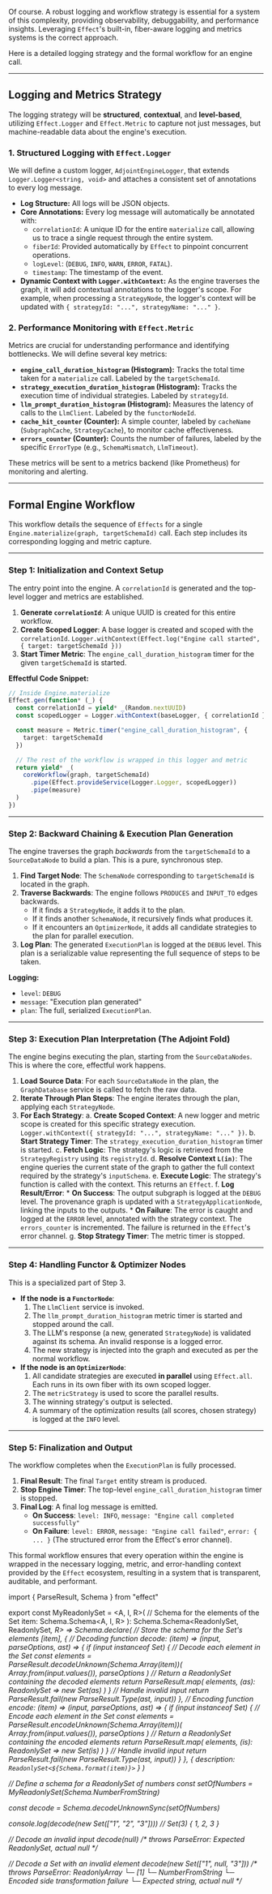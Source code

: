 Of course. A robust logging and workflow strategy is essential for a system of this complexity, providing observability, debuggability, and performance insights. Leveraging `Effect`'s built-in, fiber-aware logging and metrics systems is the correct approach.

Here is a detailed logging strategy and the formal workflow for an engine call.

---

## Logging and Metrics Strategy

The logging strategy will be **structured**, **contextual**, and **level-based**, utilizing `Effect.Logger` and `Effect.Metric` to capture not just messages, but machine-readable data about the engine's execution.

### 1\. **Structured Logging with `Effect.Logger`**

We will define a custom logger, `AdjointEngineLogger`, that extends `Logger.Logger<string, void>` and attaches a consistent set of annotations to every log message.

- **Log Structure:** All logs will be JSON objects.
- **Core Annotations:** Every log message will automatically be annotated with:
  - `correlationId`: A unique ID for the entire `materialize` call, allowing us to trace a single request through the entire system.
  - `fiberId`: Provided automatically by `Effect` to pinpoint concurrent operations.
  - `logLevel`: (`DEBUG`, `INFO`, `WARN`, `ERROR`, `FATAL`).
  - `timestamp`: The timestamp of the event.
- **Dynamic Context with `Logger.withContext`:** As the engine traverses the graph, it will add contextual annotations to the logger's scope. For example, when processing a `StrategyNode`, the logger's context will be updated with `{ strategyId: "...", strategyName: "..." }`.

### 2\. **Performance Monitoring with `Effect.Metric`**

Metrics are crucial for understanding performance and identifying bottlenecks. We will define several key metrics:

- **`engine_call_duration_histogram` (Histogram):** Tracks the total time taken for a `materialize` call. Labeled by the `targetSchemaId`.
- **`strategy_execution_duration_histogram` (Histogram):** Tracks the execution time of individual strategies. Labeled by `strategyId`.
- **`llm_prompt_duration_histogram` (Histogram):** Measures the latency of calls to the `LlmClient`. Labeled by the `functorNodeId`.
- **`cache_hit_counter` (Counter):** A simple counter, labeled by `cacheName` (`SubgraphCache`, `StrategyCache`), to monitor cache effectiveness.
- **`errors_counter` (Counter):** Counts the number of failures, labeled by the specific `ErrorType` (e.g., `SchemaMismatch`, `LlmTimeout`).

These metrics will be sent to a metrics backend (like Prometheus) for monitoring and alerting.

---

## Formal Engine Workflow

This workflow details the sequence of `Effects` for a single `Engine.materialize(graph, targetSchemaId)` call. Each step includes its corresponding logging and metric capture.

---

### **Step 1: Initialization and Context Setup**

The entry point into the engine. A `correlationId` is generated and the top-level logger and metrics are established.

1.  **Generate `correlationId`**: A unique UUID is created for this entire workflow.
2.  **Create Scoped Logger**: A base logger is created and scoped with the `correlationId`. `Logger.withContext(Effect.log("Engine call started", { target: targetSchemaId }))`
3.  **Start Timer Metric**: The `engine_call_duration_histogram` timer for the given `targetSchemaId` is started.

**Effectful Code Snippet:**

```typescript
// Inside Engine.materialize
Effect.gen(function* (_) {
  const correlationId = yield* _(Random.nextUUID)
  const scopedLogger = Logger.withContext(baseLogger, { correlationId })

  const measure = Metric.timer("engine_call_duration_histogram", {
    target: targetSchemaId
  })

  // The rest of the workflow is wrapped in this logger and metric
  return yield* _(
    coreWorkflow(graph, targetSchemaId)
      .pipe(Effect.provideService(Logger.Logger, scopedLogger))
      .pipe(measure)
  )
})
```

---

### **Step 2: Backward Chaining & Execution Plan Generation**

The engine traverses the graph _backwards_ from the `targetSchemaId` to a `SourceDataNode` to build a plan. This is a pure, synchronous step.

1.  **Find Target Node**: The `SchemaNode` corresponding to `targetSchemaId` is located in the graph.
2.  **Traverse Backwards**: The engine follows `PRODUCES` and `INPUT_TO` edges backwards.
    - If it finds a `StrategyNode`, it adds it to the plan.
    - If it finds another `SchemaNode`, it recursively finds what produces it.
    - If it encounters an `OptimizerNode`, it adds all candidate strategies to the plan for parallel execution.
3.  **Log Plan**: The generated `ExecutionPlan` is logged at the `DEBUG` level. This plan is a serializable value representing the full sequence of steps to be taken.

**Logging:**

- `level`: `DEBUG`
- `message`: "Execution plan generated"
- `plan`: The full, serialized `ExecutionPlan`.

---

### **Step 3: Execution Plan Interpretation (The Adjoint Fold)**

The engine begins executing the plan, starting from the `SourceDataNodes`. This is where the core, effectful work happens.

1.  **Load Source Data**: For each `SourceDataNode` in the plan, the `GraphDatabase` service is called to fetch the raw data.
2.  **Iterate Through Plan Steps**: The engine iterates through the plan, applying each `StrategyNode`.
3.  **For Each Strategy**:
    a. **Create Scoped Context**: A new logger and metric scope is created for this specific strategy execution. `Logger.withContext({ strategyId: "...", strategyName: "..." })`.
    b. **Start Strategy Timer**: The `strategy_execution_duration_histogram` timer is started.
    c. **Fetch Logic**: The strategy's logic is retrieved from the `StrategyRegistry` using its `registryId`.
    d. **Resolve Context `L(in)`**: The engine queries the current state of the graph to gather the full context required by the strategy's `inputSchema`.
    e. **Execute Logic**: The strategy's function is called with the context. This returns an `Effect`.
    f. **Log Result/Error**: \* **On Success**: The output subgraph is logged at the `DEBUG` level. The provenance graph is updated with a `StrategyApplicationNode`, linking the inputs to the outputs. \* **On Failure**: The error is caught and logged at the `ERROR` level, annotated with the strategy context. The `errors_counter` is incremented. The failure is returned in the `Effect`'s error channel.
    g. **Stop Strategy Timer**: The metric timer is stopped.

---

### **Step 4: Handling Functor & Optimizer Nodes**

This is a specialized part of Step 3.

- **If the node is a `FunctorNode`**:
  1.  The `LlmClient` service is invoked.
  2.  The `llm_prompt_duration_histogram` metric timer is started and stopped around the call.
  3.  The LLM's response (a new, generated `StrategyNode`) is validated against its schema. An invalid response is a logged error.
  4.  The new strategy is injected into the graph and executed as per the normal workflow.
- **If the node is an `OptimizerNode`**:
  1.  All candidate strategies are executed **in parallel** using `Effect.all`. Each runs in its own fiber with its own scoped logger.
  2.  The `metricStrategy` is used to score the parallel results.
  3.  The winning strategy's output is selected.
  4.  A summary of the optimization results (all scores, chosen strategy) is logged at the `INFO` level.

---

### **Step 5: Finalization and Output**

The workflow completes when the `ExecutionPlan` is fully processed.

1.  **Final Result**: The final `Target` entity stream is produced.
2.  **Stop Engine Timer**: The top-level `engine_call_duration_histogram` timer is stopped.
3.  **Final Log**: A final log message is emitted.
    - **On Success**: `level: INFO`, `message: "Engine call completed successfully"`
    - **On Failure**: `level: ERROR`, `message: "Engine call failed"`, `error: { ... }` (The structured error from the Effect's error channel).

This formal workflow ensures that every operation within the engine is wrapped in the necessary logging, metric, and error-handling context provided by the `Effect` ecosystem, resulting in a system that is transparent, auditable, and performant.

import { ParseResult, Schema } from "effect"

export const MyReadonlySet = <A, I, R>(
  // Schema for the elements of the Set
  item: Schema.Schema<A, I, R>
): Schema.Schema<ReadonlySet<A>, ReadonlySet<I>, R> =>
  Schema.declare(
    // Store the schema for the Set's elements
    [item],
    {
      // Decoding function
      decode: (item) => (input, parseOptions, ast) => {
        if (input instanceof Set) {
          // Decode each element in the Set
          const elements = ParseResult.decodeUnknown(Schema.Array(item))(
            Array.from(input.values()),
            parseOptions
          )
          // Return a ReadonlySet containing the decoded elements
          return ParseResult.map(
            elements,
            (as): ReadonlySet<A> => new Set(as)
          )
        }
        // Handle invalid input
        return ParseResult.fail(new ParseResult.Type(ast, input))
      },
      // Encoding function
      encode: (item) => (input, parseOptions, ast) => {
        if (input instanceof Set) {
          // Encode each element in the Set
          const elements = ParseResult.encodeUnknown(Schema.Array(item))(
            Array.from(input.values()),
            parseOptions
          )
          // Return a ReadonlySet containing the encoded elements
          return ParseResult.map(
            elements,
            (is): ReadonlySet<I> => new Set(is)
          )
        }
        // Handle invalid input
        return ParseResult.fail(new ParseResult.Type(ast, input))
      }
    },
    {
      description: `ReadonlySet<${Schema.format(item)}>`
    }
  )

// Define a schema for a ReadonlySet of numbers
const setOfNumbers = MyReadonlySet(Schema.NumberFromString)

const decode = Schema.decodeUnknownSync(setOfNumbers)

console.log(decode(new Set(["1", "2", "3"]))) // Set(3) { 1, 2, 3 }

// Decode an invalid input
decode(null)
/*
throws
ParseError: Expected ReadonlySet<NumberFromString>, actual null
*/

// Decode a Set with an invalid element
decode(new Set(["1", null, "3"]))
/*
throws
ParseError: ReadonlyArray<NumberFromString>
└─ [1]
   └─ NumberFromString
      └─ Encoded side transformation failure
         └─ Expected string, actual null
*/

